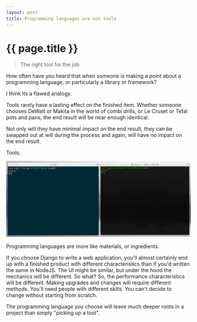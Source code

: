 ```yaml
---
layout: post
title: Programming languages are not tools
---
```


# {{ page.title }}

> The right tool for the job

How often have you heard that when someone is making a point about a programming language, or particularly a library or framework?

I think its a flawed analogy.

Tools rarely have a lasting effect on the finished item. Whether someone chooses DeWalt or Makita in the world of combi drills, or Le Cruset or Tefal pots and pans, the end result will be near enough identical.

Not only will they have minimal impact on the end result, they can be swapped out at will during the process and again, will have no impact on the end result.

Tools:

![iTerm2 and Bash: Terminal Emulator Tools](/images/posts/tools.png)

Programming languages are more like materials, or ingredients. 

If you choose Django to write a web application, you'll almost certainly end up with a finished product with different characteristics than if you'd written the same in NodeJS. The UI might be similar, but under the hood the mechanics will be different. So what? So, the performance characteristics will be different. Making upgrades and changes will require different methods. You'll need people with different skills. You can't decide to change without starting from scratch.

The programming language you choose will leave much deeper roots in a project than simply "picking up a tool".

